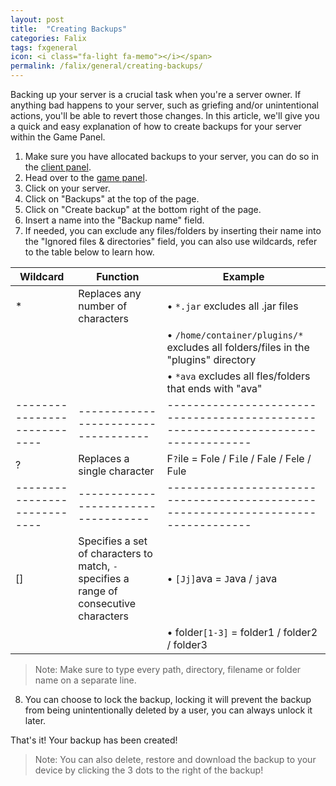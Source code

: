 ```yaml
---
layout: post
title:  "Creating Backups"
categories: Falix
tags: fxgeneral
icon: <i class="fa-light fa-memo"></i></span>
permalink: /falix/general/creating-backups/
---
```


Backing up your server is a crucial task when you're a server owner. If anything bad happens to your server, such as griefing and/or unintentional actions, you'll be able to revert those changes. 
In this article, we'll give you a quick and easy explanation of how to create backups for your server within the Game Panel.

1. Make sure you have allocated backups to your server, you can do so in the [client panel](https://client.falixnodes.net).
2. Head over to the [game panel](https://panel.falixnodes.net).
3. Click on your server.
4. Click on "Backups" at the top of the page.
5. Click on "Create backup" at the bottom right of the page.
6. Insert a name into the "Backup name" field.
7. If needed, you can exclude any files/folders by inserting their name into the "Ignored files & directories" field, you can also use wildcards, refer to the table below to learn how.

| Wildcard                   | Function                          |Example                                          				    |
|----------------------------|-----------------------------------|----------------------------------------------------------------------------------|
| *                          | Replaces any number of characters |• `*.jar` excludes all .jar files 						    |
|                            |                                   |• `/home/container/plugins/*` excludes all folders/files in the "plugins" directory |
|			     |					 |• `*ava` excludes all fles/folders that ends with "ava" 			    |
|----------------------------|-----------------------------------|----------------------------------------------------------------------------------|
| ?                          | Replaces a single character       | F`?`ile  = F`o`le / F`i`le / F`a`le / F`e`le / F`u`le 			    |
|----------------------------|-----------------------------------|----------------------------------------------------------------------------------|
| []                         | Specifies a set of characters to match, `-` specifies a range of consecutive characters |• `[Jj]`ava = `J`ava / `j`ava 
|			     |				 	 |• folder`[1-3]` = folder1 / folder2 / folder3 |

> Note: Make sure to type every path, directory, filename or folder name on a separate line.

8. You can choose to lock the backup, locking it will prevent the backup from being unintentionally deleted by a user, you can always unlock it later.

That's it! Your backup has been created!

> Note: You can also delete, restore and download the backup to your device by clicking the 3 dots to the right of the backup!
